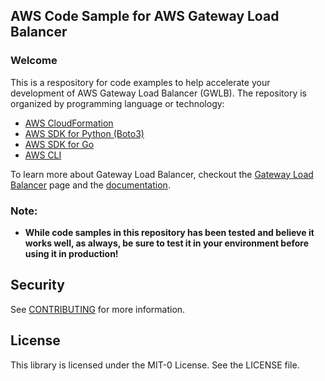 ## AWS Code Sample for AWS Gateway Load Balancer

### Welcome

This is a respository for code examples to help accelerate your development of
AWS Gateway Load Balancer (GWLB). The repository is organized by programming language or technology:

* [AWS CloudFormation](aws-cloudformation/)
* [AWS SDK for Python (Boto3)](python/)
* [AWS SDK for Go](go/)
* [AWS CLI](aws-cli/)

To learn more about Gateway Load Balancer, checkout the [Gateway Load Balancer](https://aws.amazon.com/elasticloadbalancing/gateway-load-balancer/) page and the [documentation](https://docs.aws.amazon.com/elasticloadbalancing/latest/gateway/introduction.html).

### Note:

* **While code samples in this repository has been tested and believe it works well, as always, be sure to test it in your environment before using it in production!**

## Security

See [CONTRIBUTING](CONTRIBUTING.md#security-issue-notifications) for more information.

## License

This library is licensed under the MIT-0 License. See the LICENSE file.
